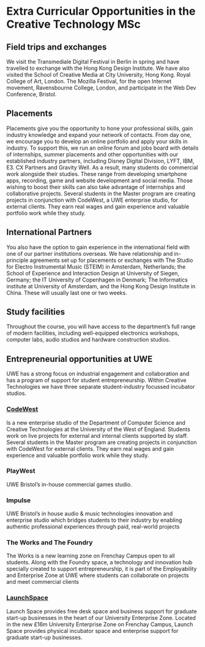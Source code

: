 # Extra Curricular Opportunities in the Creative Technology MSc

## Field trips and exchanges

We visit the Transmediale Digital Festival in Berlin in spring and have travelled to exchange with the Hong Kong Design Institute. We have also visited the School of Creative Media at City University, Hong Kong. Royal College of Art, London. The Mozilla Festival, for the open Internet movement, Ravensbourne College, London, and participate in the Web Dev Conference, Bristol.

## Placements

Placements give you the opportunity to hone your professional skills, gain industry knowledge and expand your network of contacts.
From day one, we encourage you to develop an online portfolio and apply your skills in industry. To support this, we run an online forum and jobs board with details of internships, summer placements and other opportunities with our established industry partners, including Disney Digital Division, LYFT, IBM, E3. CX Partners and Gravity Well.
As a result, many students do commercial work alongside their studies. These range from developing smartphone apps, recording, game and website development and social media. Those wishing to boost their skills can also take advantage of internships and collaborative projects. Several students in the Master program are creating projects in conjunction with CodeWest, a UWE enterprise studio, for external clients. They earn real wages and gain experience and valuable portfolio work while they study.

## International Partners

You also have the option to gain experience in the international field with one of our partner institutions overseas. We have relationship and in-principle agreements set up for placements or exchanges with The Studio for Electro Instrumental Music (STEIM) in Amsterdam, Netherlands; the School of Experience and Interaction Design at University of Siegen, Germany; the IT University of Copenhagen in Denmark; The Informatics institute at University of Amsterdam, and the Hong Kong Design Institute in China. These will usually last one or two weeks.

## Study facilities

Throughout the course, you will have access to the department’s full range of modern facilities, including well-equipped electronics workshops, computer labs, audio studios and hardware construction studios.

## Entrepreneurial opportunities at UWE

UWE has a strong focus on industrial engagement and collaboration and has a program of support for student entrepreneurship. Within Creative Technologies we have three separate student-industry focussed incubator studios.

### [CodeWest](https://www.codewest.uk/about.html)
Is a new enterprise studio of the Department of Computer Science and Creative Technologies at the University of the West of England. Students work on live projects for external and internal clients supported by staff. Several students in the Master program are creating projects in conjunction with CodeWest for external clients. They earn real wages and gain experience and valuable portfolio work while they study.
### PlayWest
UWE Bristol’s in-house commercial games studio.
### Impulse
UWE Bristol’s in house audio & music technologies innovation and enterprise studio which bridges students to their industry by enabling authentic professional experiences through paid, real-world projects
### The Works and The Foundry
The Works is a new learning zone on Frenchay Campus open to all students. Along with the Foundry space, a technology and innovation hub specially created to support entrepreneurship, it is part of the Employability and Enterprise Zone at UWE where students can collaborate on projects and meet commercial clients
### [LaunchSpace](http://www1.uwe.ac.uk/about/enterprise/launchspace.aspx?utm_source=LaunchSpace&utm_medium=Short-URL)
Launch Space provides free desk space and business support for graduate start-up businesses in the heart of our University Enterprise Zone. Located in the new £16m University Enterprise Zone on Frenchay Campus, Launch Space provides physical incubator space and enterprise support for graduate start-up businesses.
